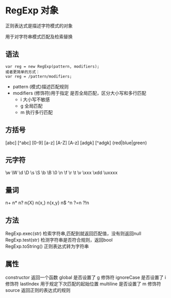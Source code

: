 

# RegExp 对象

正则表达式是描述字符模式的对象

用于对字符串模式匹配及检索替换

## 语法

```
var reg = new RegExp(pattern, modifiers);
或者更简单的方式：
var reg = /pattern/modifiers;
```
- pattern (模式)描述匹配规则
- modifiers (修饰符)用于指定 是否全局匹配，区分大小写和多行匹配
    - i 大小写不敏感
    - g 全局匹配
    - m 执行多行匹配
  

## 方括号

[abc]
[^abc]
[0-9]
[a-z]
[A-Z]
[A-z]
[adgk]
[^adgk]
(red|blue|green)

## 元字符

\w
\W
\d
\D
\s
\S
\b
\B
\0
\n
\f
\r
\t
\v
\xxx
\xdd
\uxxxx

## 量词

n+
n*
n?
n{X}
n{x,}
n{x,y}
n$
^n
?=n
?!n


## 方法

RegExp.exec(str)            检索字符串,匹配到就返回匹配值，没有则返回null
RegExp.test(str)            检测字符串是否符合规则，返回bool    
RegExp.toString()           正则表达式转为字符串



## 属性

constructor             返回一个函数
global                  是否设置了 g 修饰符
ignoreCase              是否设置了 i 修饰符
lastIndex               用于规定下次匹配的起始位置
multiline               是否设置了 m 修饰符
source                  返回正则的表达式的规则
